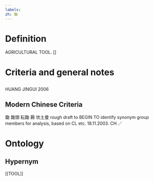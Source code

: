 ```yaml
---
labels: 
zh: 鋤
---
```


# Definition
AGRICULTURAL TOOL. []
# Criteria and general notes
## 
HUANG JINGUI 2006
## Modern Chinese Criteria
鋤
鋤頭
耘鋤
耨
坎土曼
rough draft to BEGIN TO identify synonym group members for analysis, based on CL etc. 18.11.2003. CH ／
# Ontology

## Hypernym
[[TOOL]]